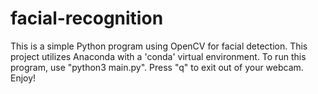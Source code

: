 # facial-recognition

This is a simple Python program using OpenCV for facial detection. This project utilizes Anaconda with a 'conda' virtual environment. To run this program, use "python3 main.py". Press "q" to exit out of your webcam. Enjoy!
